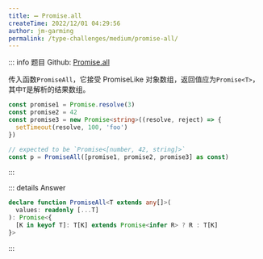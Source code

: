 ```yaml
---
title: ➖ Promise.all
createTime: 2022/12/01 04:29:56
author: jm-garming
permalink: /type-challenges/medium/promise-all/
---
```


::: info 题目
Github: [Promise.all](https://github.com/type-challenges/type-challenges/blob/main/questions/00020-medium-promise-all/)

传入函数`PromiseAll`，它接受 PromiseLike 对象数组，返回值应为`Promise<T>`，其中`T`是解析的结果数组。

```ts
const promise1 = Promise.resolve(3)
const promise2 = 42
const promise3 = new Promise<string>((resolve, reject) => {
  setTimeout(resolve, 100, 'foo')
})

// expected to be `Promise<[number, 42, string]>`
const p = PromiseAll([promise1, promise2, promise3] as const)
```

:::

::: details Answer

```ts
declare function PromiseAll<T extends any[]>(
  values: readonly [...T]
): Promise<{
  [K in keyof T]: T[K] extends Promise<infer R> ? R : T[K]
}>
```

:::
